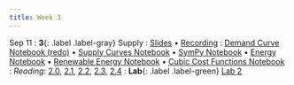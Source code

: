 ```yaml
---
title: Week 3
---
```


Sep 11
: **3**{: .label .label-gray} Supply
: [Slides]() &#8226; [Recording]()
: [Demand Curve Notebook (redo)]() &#8226; [Supply Curves Notebook]() &#8226; [SymPy Notebook]() &#8226; [Energy Notebook]() &#8226; [Renewable Energy Notebook]() &#8226; [Cubic Cost Functions Notebook]()
: *Reading*: [2.0](https://data-88e.github.io/textbook/content/02-supply/index.html), [2.1](https://data-88e.github.io/textbook/content/02-supply/01-supply.html), [2.2](https://data-88e.github.io/textbook/content/02-supply/02-eep147-example.html), [2.3](https://data-88e.github.io/textbook/content/02-supply/03-market-equilibria.html), [2.4](https://data-88e.github.io/textbook/content/02-supply/04-sympy.html)
: **Lab**{: .label .label-green} [Lab 2]()
